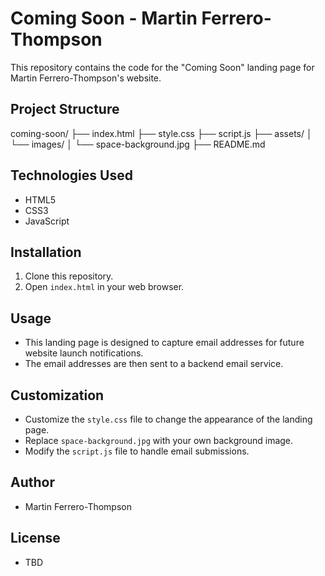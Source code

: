# Coming Soon - Martin Ferrero-Thompson

This repository contains the code for the "Coming Soon" landing page for Martin Ferrero-Thompson's website.

## Project Structure

coming-soon/
├── index.html
├── style.css
├── script.js
├── assets/
│   └── images/
│       └── space-background.jpg
├── README.md

## Technologies Used

* HTML5
* CSS3
* JavaScript

## Installation

1.  Clone this repository.
2.  Open `index.html` in your web browser.

## Usage

* This landing page is designed to capture email addresses for future website launch notifications.
* The email addresses are then sent to a backend email service.

## Customization

* Customize the `style.css` file to change the appearance of the landing page.
* Replace `space-background.jpg` with your own background image.
* Modify the `script.js` file to handle email submissions.

## Author

* Martin Ferrero-Thompson

## License

* TBD